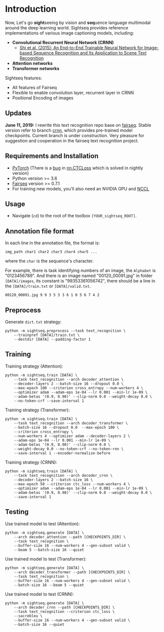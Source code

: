 # Introduction

Now, Let's go **sight**seeing by vision and **seq**uence language multimodal around the deep learning world. Sightseq provides reference implementations of various image captioning models, including:
- **Convolutional Recurrent Neural Network (CRNN)**
  - [Shi et al. (2015): An End-to-End Trainable Neural Network for Image-based Sequence Recognition and Its Application to Scene Text Recognition](https://arxiv.org/abs/1507.05717)
- **Attention networks**
- **Transformer networks**

Sightseq features:

- All features of Fairseq
- Flexible to enable convolution layer, recurrent layer in CRNN
- Positional Encoding of images

## Updates

**June 11, 2019:** I rewrite this text recognition repo base on [fairseq](https://github.com/pytorch/fairseq). Stable version refer to branch [crnn](https://github.com/zhiqwang/image-captioning/tree/crnn), which provides pre-trained model checkpoints. Current branch is under construction. Very pleasure for suggestion and cooperation in the fairseq text recognition project.

## Requirements and Installation

* [PyTorch](http://pytorch.org/) (There is a [bug](https://github.com/pytorch/pytorch/pull/21244) in [nn.CTCLoss](https://pytorch.org/docs/master/nn.html#ctcloss) which is solved in nightly version)
* Python version >= 3.6
* [Fairseq](https://github.com/pytorch/fairseq) version >= 0.7.1
* For training new models, you'll also need an NVIDIA GPU and [NCCL](https://github.com/NVIDIA/nccl)

## Usage

- Navigate (`cd`) to the root of the toolbox `[YOUR_sightseq_ROOT]`.

## Annotation file format

In each line in the annotation file, the format is:

    img_path char1 char2 char3 char4 char5 ...

where the `char` is the sequence's character.

For example, there is task identifying numbers of an image, the `Alphabet` is "0123456789". And there is an image named "00120_00091.jpg" in folder `[DATA]/images`, its constant is "99353361056742", there should be a line in the `[DATA]/train.txt` or `[DATA]/valid.txt`.

    00120_00091.jpg 9 9 3 5 3 3 6 1 0 5 6 7 4 2

## Preprocess

Generate `dict.txt` strategy:

    python -m sightseq.preprocess --task text_recognition \
        --trainpref [DATA]/train.txt \
        --destdir [DATA] --padding-factor 1

## Training

Training strategy (Attention):

    python -m sightseq.train [DATA] \
        --task text_recognition --arch decoder_attention \
        --decoder-layers 2 --batch-size 16 --dropout 0.0 \
        --max-epoch 100 --criterion cross_entropy --num-workers 4 \
        --optimizer adam --adam-eps 1e-04 --lr 0.001 --min-lr 1e-09 \
        --adam-betas '(0.9, 0.98)' --clip-norm 0.0 --weight-decay 0.0 \
        --no-token-crf --save-interval 1

Training strategy (Transformer):

    python -m sightseq.train [DATA] \
        --task text_recognition --arch decoder_transformer \
        --batch-size 16 --dropout 0.0  --max-epoch 100 \
        --criterion cross_entropy \
        --num-workers 4 --optimizer adam --decoder-layers 2 \
        --adam-eps 1e-04 --lr 0.001 --min-lr 1e-09 \
        --adam-betas '(0.9, 0.98)' --clip-norm 0.0 \
        --weight-decay 0.0 --no-token-crf --no-token-rnn \
        --save-interval 1 --encoder-normalize-before

Training strategy (CRNN):

    python -m sightseq.train [DATA] \
        --task text_recognition --arch decoder_crnn \
        --decoder-layers 2 --batch-size 16 \
        --max-epoch 50 --criterion ctc_loss --num-workers 4 \
        --optimizer adam --adam-eps 1e-04 --lr 0.001 --min-lr 1e-09 \
        --adam-betas '(0.9, 0.98)' --clip-norm 0.0 --weight-decay 0.0 \
        --save-interval 1

## Testing

Use trained model to test (Attention):

    python -m sightseq.generate [DATA] \
        --arch decoder_attention --path [CHECKPOINTS_DIR] \
        --task text_recognition \
        --buffer-size 16 --num-workers 4 --gen-subset valid \
        --beam 5 --batch-size 16 --quiet

Use trained model to test (Transformer):

    python -m sightseq.generate [DATA] \
        --arch decoder_transformer --path [CHECKPOINTS_DIR] \
        --task text_recognition \
        --buffer-size 16 --num-workers 4 --gen-subset valid \
        --batch-size 16 --beam 5 --quiet

Use trained model to test (CRNN):

    python -m sightseq.generate [DATA] \
        --arch decoder_crnn --path [CHECKPOINTS_DIR] \
        --task text_recognition --criterion ctc_loss \
        --sacrebleu \
        --buffer-size 16 --num-workers 4 --gen-subset valid \
        --batch-size 16 --quiet

